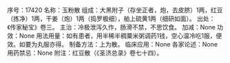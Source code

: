 序号：17420
名称：玉粉散
组成：大黑附子（存坐正者，炮，去皮脐）1两，红豆（拣净）1两，干姜（炮）1两（捣罗极细），舶上硫黄1两（细研如面）。
出处：《传家秘宝》卷三。
主治：冷极泄泻久作，肠滑不禁，不思饮食。
加减：None
功效：None
用法用量：如有患者，用半稀半稠粟米粥调药1钱，空心温冷吃1服，便效。如要为丸服亦得。
制备方法：上为散。
临床应用：None
各家论述：None
用药禁忌：None
附注：红豆散（《圣济总录》卷七十四）。
